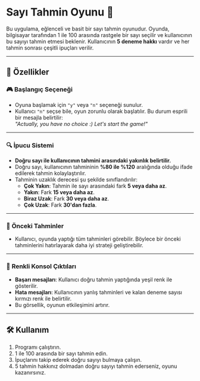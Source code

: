 # Sayı Tahmin Oyunu 🎯

Bu uygulama, eğlenceli ve basit bir sayı tahmin oyunudur. Oyunda, bilgisayar tarafından 1 ile 100 arasında rastgele bir sayı seçilir ve kullanıcının bu sayıyı tahmin etmesi beklenir. Kullanıcının **5 deneme hakkı** vardır ve her tahmin sonrası çeşitli ipuçları verilir.

---

## 🚀 Özellikler

### 🎮 **Başlangıç Seçeneği**
- Oyuna başlamak için `"y"` veya `"n"` seçeneği sunulur.
- Kullanıcı `"n"` seçse bile, oyun zorunlu olarak başlatılır. Bu durum esprili bir mesajla belirtilir:  
  *"Actually, you have no choice :) Let's start the game!"*

---

### 🔍 **İpucu Sistemi**
- **Doğru sayı ile kullanıcının tahmini arasındaki yakınlık belirtilir.** 
- Doğru sayı, kullanıcının tahmininin **%80 ile %120** aralığında olduğu ifade edilerek tahmin kolaylaştırılır.
- Tahminin uzaklık derecesi şu şekilde sınıflandırılır:
  - **Çok Yakın**: Tahmin ile sayı arasındaki fark **5 veya daha az**.
  - **Yakın**: Fark **15 veya daha az**.
  - **Biraz Uzak**: Fark **30 veya daha az**.
  - **Çok Uzak**: Fark **30'dan fazla**.

---

### 📝 **Önceki Tahminler**
- Kullanıcı, oyunda yaptığı tüm tahminleri görebilir. Böylece bir önceki tahminlerini hatırlayarak daha iyi strateji geliştirebilir.

---

### 🎨 **Renkli Konsol Çıktıları**
- **Başarı mesajları**: Kullanıcı doğru tahmin yaptığında yeşil renk ile gösterilir.
- **Hata mesajları**: Kullanıcının yanlış tahminleri ve kalan deneme sayısı kırmızı renk ile belirtilir.
- Bu görsellik, oyunun etkileşimini artırır.

---

## 🛠️ Kullanım

1. Programı çalıştırın.
2. 1 ile 100 arasında bir sayı tahmin edin.
3. İpuçlarını takip ederek doğru sayıyı bulmaya çalışın.
4. 5 tahmin hakkınız dolmadan doğru sayıyı tahmin ederseniz, oyunu kazanırsınız.
